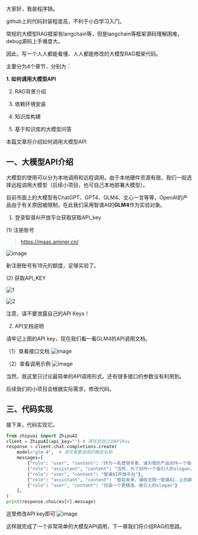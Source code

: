 大家好，我是程序锅。

github上的代码封装程度高，不利于小白学习入门。


常规的大模型RAG框架有langchain等，但是langchain等框架源码理解困难，debug源码上手难度大。

因此，写一个人人都能看懂、人人都能修改的大模型RAG框架代码。

主要分为4个章节，分别为：

**1. 如何调用大模型API**

2. RAG背景介绍

03. 依赖环境安装

04. 知识库构建

05. 基于知识库的大模型问答

本篇文章将介绍如何调用大模型API

## 一、大模型API介绍

大模型的使用可以分为本地调用和远程调用。由于本地硬件资源有限，我们一般选择远程调用大模型（后续小项目，也可自己本地部署大模型）。

目前市面上的大模型有ChatGPT、GPT4、GLM4、文心一言等等，OpenAI的产品由于有关原因被限制，在此我们采用智谱AI的**GLM4**作为实验对象。

1. 登录智谱AI开放平台获取获取API_key


(1) 注册账号

>https://maas.aminer.cn/

![image](https://files.mdnice.com/user/30915/740dbe02-f714-420e-85b6-04a274e19d37.png)


新注册账号有18元的额度，足够实验了。

(2) 获取API_KEY


![1](https://files.mdnice.com/user/30915/ebb45bef-f5b9-4e99-b89a-0340902fb249.png)



![2](https://files.mdnice.com/user/30915/f12c7022-35bc-421d-a695-fe297a791c7b.png)

注意，请不要泄露自己的API Keys！

2. API文档说明

请牢记上图的API key，现在我们看一看GLM4的API调用文档。

（1）查看接口文档
![image](https://files.mdnice.com/user/30915/776e4a61-1c36-40c2-83d8-07a4d2389a4d.png)

（2）查看调用示例
![image](https://files.mdnice.com/user/30915/d1a6f619-987d-4a7b-b79e-faed77d1e80a.png)

当然，我这里只讨论最简单的API调用形式，还有很多接口的参数没有利用到。

后续我们的小项目会根据实际需求，修改代码。

## 三、代码实现

接下来，代码实现它。

``` python
from zhipuai import ZhipuAI
client = ZhipuAI(api_key="") # 填写您自己的APIKey
response = client.chat.completions.create(
    model="glm-4",  # 填写需要调用的模型名称
    messages=[
        {"role": "user", "content": "作为一名营销专家，请为我的产品创作一个吸引人的slogan"},
        {"role": "assistant", "content": "当然，为了创作一个吸引人的slogan，请告诉我一些关于您产品的信息"},
        {"role": "user", "content": "智谱AI开放平台"},
        {"role": "assistant", "content": "智启未来，谱绘无限一智谱AI，让创新触手可及!"},
        {"role": "user", "content": "创造一个更精准、吸引人的slogan"}
    ],
)
print(response.choices[0].message)
```

这里修改API key即可
![image](https://files.mdnice.com/user/30915/1bfb2c48-3223-4430-9871-6c82d277c41b.png)

这样就完成了一个非常简单的大模型API调用，下一章我们将介绍RAG的思路。